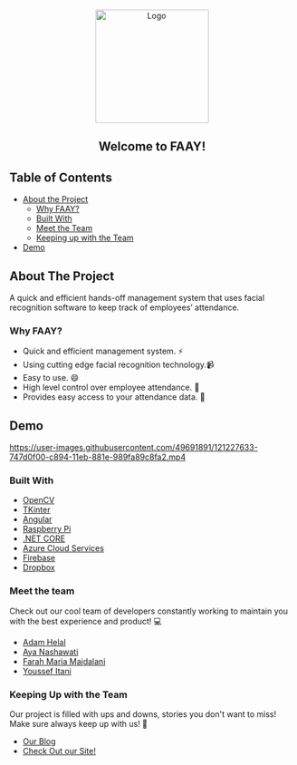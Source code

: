 <br />
<p align="center">
    <img src="https://github.com/AdamHelal/FAAY-Code/blob/master/Images/logo.png" alt="Logo" width="200" height="200">
  </a>

  <h2 align="center">
    Welcome to FAAY!
  </h2>
</p>



<!-- TABLE OF CONTENTS -->
## Table of Contents

* [About the Project](#about-the-project)
  * [Why FAAY?](#why-faay)
  * [Built With](#built-with)
  * [Meet the Team](#meet-the-team)
  * [Keeping up with the Team](#keeping-up-with-the-team)
* [Demo](#demo)





<!-- ABOUT THE PROJECT -->
## About The Project


A quick and efficient hands-off management system that uses facial recognition software to keep track of employees’ attendance.

### Why FAAY?
* Quick and efficient management system. :zap:
* Using cutting edge facial recognition technology.:video_camera:
* Easy to use. :smile: 
* High level control over employee attendance. :calendar:
* Provides easy access to your attendance data. :file_folder:

## Demo


https://user-images.githubusercontent.com/49691891/121227633-747d0f00-c894-11eb-881e-989fa89c8fa2.mp4





### Built With

* [OpenCV](https://opencv.org/)
* [TKinter](https://docs.python.org/3/library/tkinter.html)
* [Angular](https://angular.io/)
* [Raspberry Pi](https://www.raspberrypi.org/)
* [.NET CORE](https://dotnet.microsoft.com/)
* [Azure Cloud Services](https://azure.microsoft.com/en-us/)
* [Firebase](https://firebase.google.com/)
* [Dropbox](https://www.dropbox.com/)

### Meet the team
Check out our cool team of developers constantly working to maintain you with the best experience and product! :computer:
* [Adam Helal](https://github.com/AdamHelal)
* [Aya Nashawati](https://github.com/aya-nashawati)
* [Farah Maria Majdalani](https://github.com/farahmmajdalani)
* [Youssef Itani](https://github.com/ymi05)

### Keeping Up with the Team
Our project is filled with ups and downs, stories you don't want to miss! Make sure always keep up with us! :notebook_with_decorative_cover:
 * [Our Blog](https://faay253.blogspot.com/)
 * [Check Out our Site!](https://faay-project.firebaseapp.com/admin)
